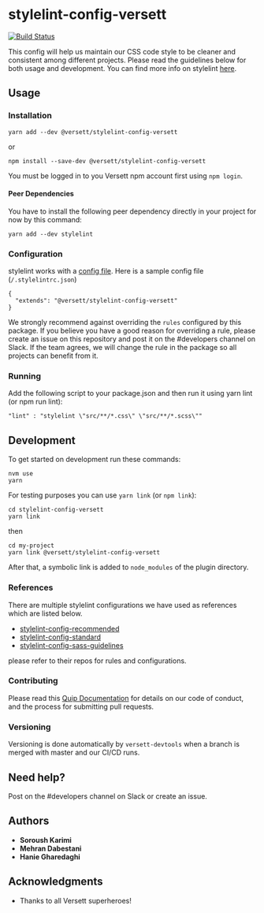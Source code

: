 # stylelint-config-versett

[![Build Status](https://travis-ci.com/versett/stylelint-config-versett.svg?token=V1x7Y8ZXchNswxYZP5ko&branch=master)](https://travis-ci.com/versett/stylelint-config-versett)

This config will help us maintain our CSS code style to be cleaner and consistent among different projects.
Please read the guidelines below for both usage and development.
You can find more info on stylelint [here](https://github.com/stylelint/stylelint).


## Usage

### Installation

```
yarn add --dev @versett/stylelint-config-versett
```
or
```
npm install --save-dev @versett/stylelint-config-versett
```

You must be logged in to you Versett npm account first using `npm login`.

#### Peer Dependencies

You have to install the following peer dependency directly in your project for now by this command:
```
yarn add --dev stylelint
```

### Configuration
stylelint works with a [config file](https://github.com/stylelint/stylelint).
Here is a sample config file (`/.stylelintrc.json`)

```
{
  "extends": "@versett/stylelint-config-versett"
}
```

We strongly recommend against overriding the `rules` configured by this package. If you believe you have a good reason for overriding a rule, please create an issue on this repository and post it on the #developers channel on Slack. If the team agrees, we will change the rule in the package so all projects can benefit from it.

### Running

Add the following script to your package.json and then run it using yarn lint (or npm run lint):

```
"lint" : "stylelint \"src/**/*.css\" \"src/**/*.scss\""
```

## Development

To get started on development run these commands:
```
nvm use
yarn
```
For testing purposes you can use `yarn link` (or `npm link`):
```
cd stylelint-config-versett
yarn link
```
then
```
cd my-project
yarn link @versett/stylelint-config-versett
```

After that, a symbolic link is added to `node_modules` of the plugin directory.

### References

There are multiple stylelint configurations we have used as references which are listed below.

* [stylelint-config-recommended](https://github.com/stylelint/stylelint-config-recommended)
* [stylelint-config-standard](https://github.com/stylelint/stylelint-config-standard)
* [stylelint-config-sass-guidelines](https://github.com/bjankord/stylelint-config-sass-guidelines)

please refer to their repos for rules and configurations.

### Contributing

Please read this [Quip Documentation](https://versett.quip.com/zyEcAZ0ZosJn/How-to-Contribute-Code) for details on our code of conduct, and the process for submitting pull requests.

### Versioning

Versioning is done automatically by `versett-devtools` when a branch is merged with master and our CI/CD runs.

## Need help?

Post on the #developers channel on Slack or create an issue.

## Authors

* **Soroush Karimi**
* **Mehran Dabestani**
* **Hanie Gharedaghi**

## Acknowledgments

* Thanks to all Versett superheroes!
